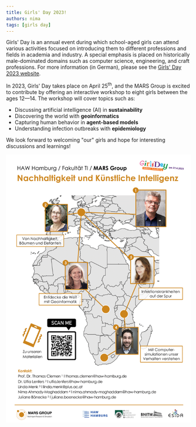 ```yaml
---
title: Girls' Day 2023!
authors: nima
tags: [girls day]
---
```


Girls' Day is an annual event during which school-aged girls can attend various activities focused on introducing them to different professions and fields in academia and industry. A special emphasis is placed on historically male-dominated domains such as computer science, engineering, and craft professions. For more information (in German), please see the [Girls' Day 2023 website](https://www.girls-day.de/).

In 2023, Girls' Day takes place on April 25<sup>th</sup>, and the MARS Group is excited to contribute by offering an interactive workshop to eight girls between the ages 12&mdash;14. The workshop will cover topics such as:

- Discussing artificial intelligence (AI) in **sustainability**
- Discovering the world with **geoinformatics**
- Capturing human behavior in **agent-based models**
- Understanding infection outbreaks with **epidemiology**

We look forward to welcoming "our" girls and hope for interesting discussions and learnings!

![MARS Group Girls' Day 2023 Announcement](../../static/img/20230427-HAW-GirlsDay2023-MARSgroup.png)

